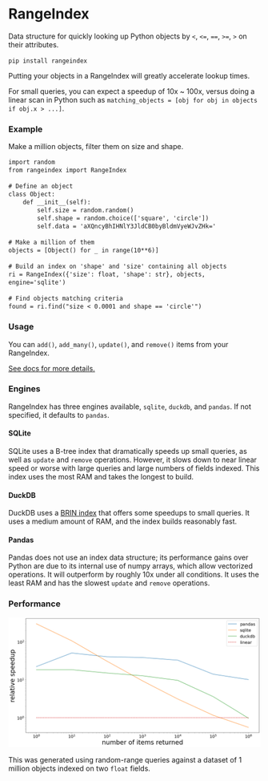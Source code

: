 # RangeIndex

Data structure for quickly looking up Python objects by `<`, `<=`, `==`, `>=`, `>` on their attributes.

`pip install rangeindex`

Putting your objects in a RangeIndex will greatly accelerate lookup times. 

For small queries, you can expect a speedup of 10x ~ 100x, versus doing a linear scan in Python such as
`matching_objects = [obj for obj in objects if obj.x > ...]`.

### Example

Make a million objects, filter them on size and shape. 

```
import random
from rangeindex import RangeIndex

# Define an object
class Object:
    def __init__(self):
        self.size = random.random()
        self.shape = random.choice(['square', 'circle'])
        self.data = 'aXQncyBhIHNlY3JldCB0byBldmVyeWJvZHk='

# Make a million of them
objects = [Object() for _ in range(10**6)]

# Build an index on 'shape' and 'size' containing all objects
ri = RangeIndex({'size': float, 'shape': str}, objects, engine='sqlite')

# Find objects matching criteria
found = ri.find("size < 0.0001 and shape == 'circle'")
```

### Usage

You can `add()`, `add_many()`, `update()`, and `remove()` items from your RangeIndex.

[See docs for more details.](https://pypi.org/project/rangeindex/)

### Engines

RangeIndex has three engines available, `sqlite`, `duckdb`, and `pandas`. If not specified, it defaults to `pandas`.

#### SQLite

SQLite uses a B-tree index that dramatically speeds up small queries, as well as `update` and `remove` operations.
However, it slows down to near linear speed or worse with large queries and large numbers of fields indexed. This index
uses the most RAM and takes the longest to build.

#### DuckDB

DuckDB uses a [BRIN index](https://en.wikipedia.org/wiki/Block_Range_Index) that offers some speedups to small queries.
It uses a medium amount of RAM, and the index builds reasonably fast. 

#### Pandas

Pandas does not use an index data structure; its performance gains over Python are due to its internal use of numpy 
arrays, which allow vectorized operations. It will outperform by roughly 10x under all conditions. It uses the least
RAM and has the slowest `update` and `remove` operations.

### Performance

![Benchmark: sqlite does well on small queries, other engines do better on large queries.](perf/benchmark.png)

This was generated using random-range queries against a dataset of 1 million objects indexed on two `float` fields.
